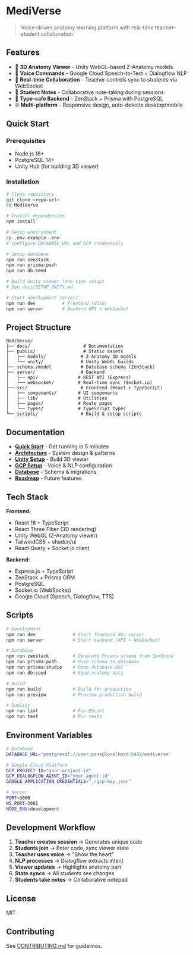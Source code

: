 # MediVerse

> Voice-driven anatomy learning platform with real-time teacher-student collaboration

## Features

- 🎯 **3D Anatomy Viewer** - Unity WebGL-based Z-Anatomy models
- 🎤 **Voice Commands** - Google Cloud Speech-to-Text + Dialogflow NLP
- 👥 **Real-time Collaboration** - Teacher controls sync to students via WebSocket
- 📝 **Student Notes** - Collaborative note-taking during sessions
- 🔐 **Type-safe Backend** - ZenStack + Prisma with PostgreSQL
- 🌐 **Multi-platform** - Responsive design, auto-detects desktop/mobile

## Quick Start

### Prerequisites

- Node.js 18+
- PostgreSQL 14+
- Unity Hub (for building 3D viewer)

### Installation

```bash
# Clone repository
git clone <repo-url>
cd MediVerse

# Install dependencies
npm install

# Setup environment
cp .env.example .env
# Configure DATABASE_URL and GCP credentials

# Setup database
npm run zenstack
npm run prisma:push
npm run db:seed

# Build Unity viewer (one-time setup)
# See docs/SETUP_UNITY.md

# Start development servers
npm run dev          # Frontend (Vite)
npm run server       # Backend API + WebSocket
```

## Project Structure

```
MediVerse/
├── docs/                    # Documentation
├── public/                  # Static assets
│   ├── models/             # Z-Anatomy 3D models
│   └── unity/              # Unity WebGL builds
├── schema.zmodel           # Database schema (ZenStack)
├── server/                 # Backend
│   ├── api/               # REST API (Express)
│   └── websocket/         # Real-time sync (Socket.io)
├── src/                    # Frontend (React + TypeScript)
│   ├── components/        # UI components
│   ├── lib/               # Utilities
│   ├── pages/             # Route pages
│   └── types/             # TypeScript types
└── scripts/                # Build & setup scripts
```

## Documentation

- **[Quick Start](docs/QUICK_START.md)** - Get running in 5 minutes
- **[Architecture](docs/ARCHITECTURE.md)** - System design & patterns
- **[Unity Setup](docs/SETUP_UNITY.md)** - Build 3D viewer
- **[GCP Setup](docs/SETUP_GCP.md)** - Voice & NLP configuration
- **[Database](docs/SETUP_DATABASE.md)** - Schema & migrations
- **[Roadmap](docs/ROADMAP.md)** - Future features

## Tech Stack

**Frontend:**

- React 18 + TypeScript
- React Three Fiber (3D rendering)
- Unity WebGL (Z-Anatomy viewer)
- TailwindCSS + shadcn/ui
- React Query + Socket.io client

**Backend:**

- Express.js + TypeScript
- ZenStack + Prisma ORM
- PostgreSQL
- Socket.io (WebSocket)
- Google Cloud (Speech, Dialogflow, TTS)

## Scripts

```bash
# Development
npm run dev              # Start frontend dev server
npm run server           # Start backend (API + WebSocket)

# Database
npm run zenstack         # Generate Prisma schema from ZenStack
npm run prisma:push      # Push schema to database
npm run prisma:studio    # Open database GUI
npm run db:seed          # Seed anatomy data

# Build
npm run build            # Build for production
npm run preview          # Preview production build

# Quality
npm run lint             # Run ESLint
npm run test             # Run tests
```

## Environment Variables

```bash
# Database
DATABASE_URL="postgresql://user:pass@localhost:5432/mediverse"

# Google Cloud Platform
GCP_PROJECT_ID="your-project-id"
GCP_DIALOGFLOW_AGENT_ID="your-agent-id"
GOOGLE_APPLICATION_CREDENTIALS="./gcp-key.json"

# Server
PORT=3000
WS_PORT=3001
NODE_ENV=development
```

## Development Workflow

1. **Teacher creates session** → Generates unique code
2. **Students join** → Enter code, sync viewer state
3. **Teacher uses voice** → "Show the heart"
4. **NLP processes** → Dialogflow extracts intent
5. **Viewer updates** → Highlights anatomy part
6. **State syncs** → All students see changes
7. **Students take notes** → Collaborative notepad

## License

MIT

## Contributing

See [CONTRIBUTING.md](CONTRIBUTING.md) for guidelines.
